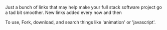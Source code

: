 Just a bunch of links that may help make your full stack software project go a tad bit smoother. New links added every now and then

To use, Fork, download, and search things like 'animation' or 'javascript'.

